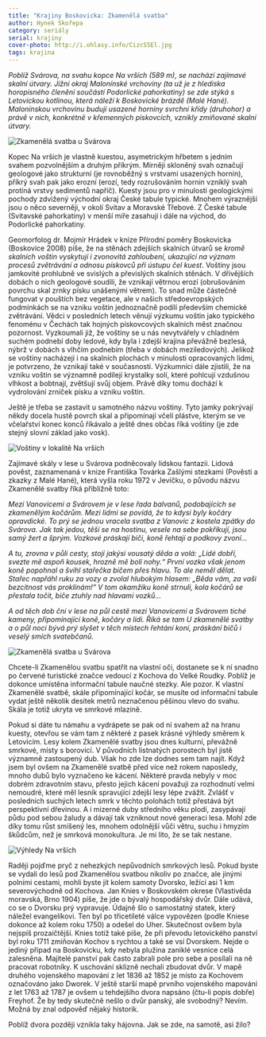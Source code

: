 ```yaml
---
title: "Krajiny Boskovicka: Zkamenělá svatba"
author: Hynek Skořepa
category: seriály
serial: krajiny
cover-photo: http://i.ohlasy.info/CizcS5El.jpg
tags: krajina
---
```


*Poblíž Svárova, na svahu kopce Na vrších (589 m), se nachází zajímavé skalní útvary. Jižní okraj Malonínské vrchoviny (ta už je z hlediska horopisného členění součástí Podorlické pahorkatiny) se zde stýká s Letovickou kotlinou, která náleží k Boskovické brázdě (Malé Hané). Malonínskou vrchovinu budují usazené horniny svrchní křídy (druhohor) a právě v nich, konkrétně v křemenných pískovcích, vznikly zmiňované skalní útvary.*

<img src="http://i.ohlasy.info/CizcS5E.jpg" alt="Zkamenělá svatba u Svárova" class="img-responsive img-popup" data-author="Hynek Skořepa">

Kopec Na vrších je vlastně kuestou, asymetrickým hřbetem s jedním svahem pozvolnějším a druhým příkrým. Mírněji skloněný svah označují geologové jako strukturní (je rovnoběžný s vrstvami usazených hornin), příkrý svah pak jako erozní (erozí, tedy rozrušováním hornin vzniklý svah protíná vrstvy sedimentů napříč). Kuesty jsou pro v minulosti geologickými pochody zdvižený východní okraj České tabule typické. Mnohem výraznější jsou o něco severněji, v okolí Svitav a Moravské Třebové. Z České tabule (Svitavské pahorkatiny) v menší míře zasahují i dále na východ, do Podorlické pahorkatiny.

Geomorfolog dr. Mojmír Hrádek v knize Přírodní poměry Boskovicka (Boskovice 2008) píše, že na stěnách zdejších skalních útvarů se *kromě skalních voštin vyskytují i zvonovitá zahloubení, ukazující na význam procesů zvětrávání a odnosu pískovců při ústupu čel kuest*. Voštiny jsou jamkovité prohlubně ve svislých a převislých skalních stěnách. V dřívějších dobách o nich geologové soudili, že vznikají větrnou erozí (obrušováním povrchu skal zrnky písku unášenými větrem). To snad může částečně fungovat v pouštích bez vegetace, ale v našich středoevropských podmínkách se na vzniku voštin jednoznačně podílí především chemické zvětrávání. Vědci v posledních letech věnují výzkumu voštin jako typického fenoménu v Čechách tak hojných pískovcových skalních měst značnou pozornost. Vyzkoumali již, že voštiny se u nás nevytvářely v chladném suchém podnebí doby ledové, kdy byla i zdejší krajina převážně bezlesá, nýbrž v dobách s vlhčím podnebím (třeba v dobách meziledových). Jelikož se voštiny nacházejí i na skalních plochách v minulosti opracovaných lidmi, je potvrzeno, že vznikají také v současnosti. Výzkumníci dále zjistili, že na vzniku voštin se významně podílejí krystalky solí, které pohlcují vzdušnou vlhkost a bobtnají, zvětšují svůj objem. Právě díky tomu dochází k vydrolování zrníček písku a vzniku voštin.

Ještě je třeba se zastavit u samotného názvu voštiny. Tyto jamky pokrývají někdy docela hustě povrch skal a připomínají včelí plástve, kterým se ve včelařství konec konců říkávalo a ještě dnes občas říká voštiny (je zde stejný slovní základ jako vosk).

<img src="http://i.ohlasy.info/RFPLLCO.jpg" alt="Voštiny v lokalitě Na vrších" class="img-responsive img-popup" data-author="Hynek Skořepa">

Zajímavé skály v lese u Svárova podněcovaly lidskou fantazii. Lidová pověst, zaznamenaná v knize Františka Továrka Zašlými stezkami (Pověsti a zkazky z Malé Hané), která vyšla roku 1972 v Jevíčku, o původu názvu Zkamenělé svatby říká přibližně toto:

*Mezi Vanovicemi a Svárovem je v lese řada balvanů, podobajících se zkamenělým kočárům. Mezi lidmi se povídá, že to kdysi byly kočáry opravdické. To prý se jednou vracela svatba z Vanovic z kostela zpátky do Svárova. Jak tak jedou, těší se na hostinu, vesele na sebe pokřikují, jsou samý žert a šprým. Vozkové práskají biči, koně řehtají a podkovy zvoní…*

*A tu, zrovna v půli cesty, stojí jakýsi vousatý děda a volá: „Lidé dobří, svezte mě aspoň kousek, hrozně mě bolí nohy.“ První vozka však jenom koně popohnal a švihl stařečka bičem přes hlavu. To ale neměl dělat. Stařec napřáhl ruku za vozy a zvolal hlubokým hlasem: „Běda vám, za vaši bezcitnost vás proklínám!“ V tom okamžiku koně strnuli, kola kočárů se přestala točit, biče ztuhly nad hlavami vozků…*

*A od těch dob ční v lese na půl cestě mezi Vanovicemi a Svárovem tiché kameny, připomínající koně, kočáry a lidi. Říká se tam U zkamenělé svatby a o půl noci bývá prý slyšet v těch místech řehtání koní, práskání bičů i veselý smích svatebčanů.*

<img src="http://i.ohlasy.info/4YEl8NX.jpg" alt="Zkamenělá svatba u Svárova" class="img-responsive img-popup" data-author="Hynek Skořepa">

Chcete-li Zkamenělou svatbu spatřit na vlastní oči, dostanete se k ní snadno po červené turistické značce vedoucí z Kochova do Velké Roudky. Poblíž je dokonce umístěna informační tabule naučné stezky. Ale pozor. K vlastní Zkamenělé svatbě, skále připomínající kočár, se musíte od informační tabule vydat ještě několik desítek metrů neznačenou pěšinou vlevo do svahu. Skála je totiž ukryta ve smrkové mlazině.

Pokud si dáte tu námahu a vydrápete se pak od ní svahem až na hranu kuesty, otevřou se vám tam z některé z pasek krásné výhledy směrem k Letovicím. Lesy kolem Zkamenělé svatby jsou dnes kulturní, převážně smrkové, místy s borovicí. V původních listnatých porostech byl jistě významně zastoupený dub. Však ho zde lze dodnes sem tam najít. Když jsem byl ovšem na Zkamenělé svatbě před více než rokem naposledy, mnoho dubů bylo vyznačeno ke kácení. Některé pravda nebyly v moc dobrém zdravotním stavu, přesto jejich kácení považuji za rozhodnutí velmi nemoudré, které měl lesník spravující zdejší lesy lépe zvážit. Zvlášť v posledních suchých letech smrk v těchto polohách totiž přestává být perspektivní dřevinou. A i mizerné duby středního věku plodí, zasypávají půdu pod sebou žaludy a dávají tak vzniknout nové generaci lesa. Mohl zde díky tomu růst smíšený les, mnohem odolnější vůči větru, suchu i hmyzím škůdcům, než je smrková monokultura. Je mi líto, že se tak nestane.

<img src="http://i.ohlasy.info/l5Mx3yg.jpg" alt="Výhledy Na vrších" class="img-responsive img-popup" data-author="Hynek Skořepa">

Raději pojďme pryč z nehezkých nepůvodních smrkových lesů. Pokud byste se vydali do lesů pod Zkamenělou svatbou nikoliv po značce, ale jinými polními cestami, mohli byste jít kolem samoty Dvorsko, ležící asi 1 km severovýchodně od Kochova. Jan Knies v Boskovském okrese (Vlastivěda moravská, Brno 1904) píše, že jde o bývalý hospodářský dvůr. Dále udává, co se o Dvorsku prý vypravuje. Údajně šlo o samostatný statek, který náležel evangelíkovi. Ten byl po třicetileté válce vypovězen (podle Kniese dokonce až kolem roku 1750) a odešel do Uher. Skutečnost ovšem byla nejspíš prozaičtější. Knies totiž také píše, že při převodu letovického panství byl roku 1711 zmiňován Kochov s rychtou a také se vsí Dvorskem. Nejde o jediný případ na Boskovicku, kdy nebyla plužina zaniklé vesnice celá zalesněna. Majitelé panství pak často zabrali pole pro sebe a posílali na ně pracovat robotníky. K uschování sklizně nechali zbudovat dvůr. V mapě druhého vojenského mapování z let 1836 až 1852 je místo za Kochovem označováno jako Dworek. V ještě starší mapě prvního vojenského mapování z let 1763 až 1787 je ovšem u tehdejšího dvora napsáno (čtu-li popis dobře) Freyhof. Že by tedy skutečně nešlo o dvůr panský, ale svobodný? Nevím. Možná by znal odpověď nějaký historik.

Poblíž dvora později vznikla taky hájovna. Jak se zde, na samotě, asi žilo?
